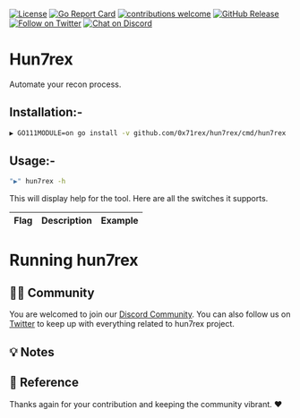 [![License](https://img.shields.io/badge/license-MIT-_red.svg)](https://opensource.org/licenses/MIT)
[![Go Report Card](https://goreportcard.com/badge/github.com/0x71rex/hun7rex)](https://goreportcard.com/report/github.com/0x71rex/hun7rex)
[![contributions welcome](https://img.shields.io/badge/contributions-welcome-brightgreen.svg?style=flat)](https://github.com/0x71rex/hun7rex/issues)
[![GitHub Release](https://img.shields.io/github/release/0x71rex/hun7rex)](https://github.com/0x71rex/hun7rex/releases)
[![Follow on Twitter](https://img.shields.io/twitter/follow/0x71rex.svg?logo=twitter)](https://twitter.com/0x71rex)
[![Chat on Discord](https://img.shields.io/discord/822482475880022038.svg?logo=discord)](https://discord.gg/cTKMyNuDNH)

# Hun7rex

Automate your recon process.

## Installation:- 

```bash
▶ GO111MODULE=on go install -v github.com/0x71rex/hun7rex/cmd/hun7rex
```

## Usage:- 

```bash
"▶" hun7rex -h
```

This will display help for the tool. Here are all the switches it supports.

| Flag                     | Description                              | Example                                                  |
| ------------------------ | ---------------------------------------- | -------------------------------------------------------- |


# Running hun7rex


👨‍💻 Community
-----

You are welcomed to join our [Discord Community](https://discord.gg/cTKMyNuDNH). You can also follow us on [Twitter](https://twitter.com/0x71rex) to keep up with everything related to hun7rex project.

💡 Notes
-----

📌 Reference
-----


Thanks again for your contribution and keeping the community vibrant. :heart:

